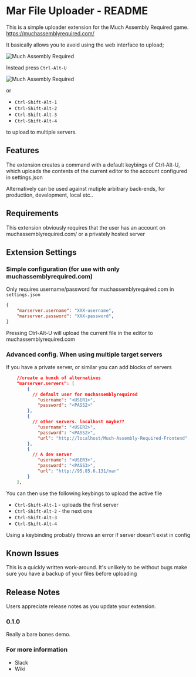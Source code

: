 
# Mar File Uploader - README

This is a simple uploader extension for the Much Assembly Required game.
https://muchassemblyrequired.com/

It basically allows you to avoid using the web interface to upload;

![Much Assembly Required](https://i.imgur.com/Cu8wXhc.png?1)

Instead press `Ctrl-Alt-U`


![Much Assembly Required](https://i.imgur.com/bx4wTnf.png)


or 

* `Ctrl-Shift-Alt-1` 
* `Ctrl-Shift-Alt-2` 
* `Ctrl-Shift-Alt-3`
* `Ctrl-Shift-Alt-4`

to upload to multiple servers.

## Features

The extension creates a command with a default keybings of Ctrl-Alt-U, which 
uploads the contents of the current editor to the account configured in 
settings.json

Alternatively can be used against mutiple arbitrary back-ends, for production,
development, local etc..

## Requirements

This extension obviously requires that the user has an account on 
muchassemblyrequired.com/ or a privately hosted server

## Extension Settings

### Simple configuration (for use with only muchassemblyrequired.com)

Only requires username/password for muchassemblyrequired.com in `settings.json`

```json
{
    "marserver.username": "XXX-username",
    "marserver.password": "XXX-password",
}
```
Pressing Ctrl-Alt-U will upload the current file in the editor to muchassemblyrequired.com

### Advanced config. When using multiple target servers

If you have a private server, or similar you can add blocks of servers

```json
    //create a bunch of alternatives
    "marserver.servers": [
        {
          // default user for muchassemblyrequired
            "username": "<USER1>",
            "password": "<PASS2>"
        },
        {
          // other servers. localhost maybe??
            "username": "<USER2>",
            "password": "<PASS2>",
            "url": "http://localhost/Much-Assembly-Required-Frontend"
        },
        {
          // A dev server
            "username": "<USER3>",
            "password": "<PASS3>",
            "url": "http://95.85.6.131/mar"
        }
    ],
```

You can then use the following keybings to upload the active file

* `Ctrl-Shift-Alt-1` - uploads the first server
* `Ctrl-Shift-Alt-2` - the next one
* `Ctrl-Shift-Alt-3`
* `Ctrl-Shift-Alt-4`
 
 Using a keybinding probably throws an error if server doesn't exist in config

## Known Issues

This is a quickly written work-around. It's unlikely to be without bugs
make sure you have a backup of your files before uploading

## Release Notes

Users appreciate release notes as you update your extension.


### 0.1.0

Really a bare bones demo.


### For more information

* Slack
* Wiki

